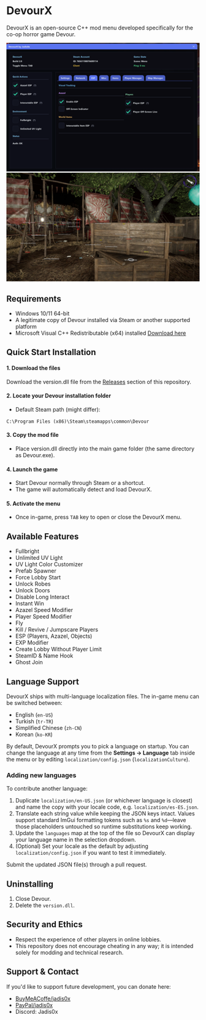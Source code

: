 # DevourX

DevourX is an open-source C++ mod menu developed specifically for the co-op horror game Devour.

![MenuShowcase](img/Screenshot.png)
![MenuShowcase](img/Screenshot2.jpg)

## Requirements
- Windows 10/11 64-bit
- A legitimate copy of Devour installed via Steam or another supported platform
- Microsoft Visual C++ Redistributable (x64) installed [Download here](https://www.techpowerup.com/download/visual-c-redistributable-runtime-package-all-in-one/)

## Quick Start Installation

#### 1. Download the files
Download the version.dll file from the [Releases](https://github.com/jadis0x/DevourX/releases) section of this repository.

#### 2. Locate your Devour installation folder
 - Default Steam path (might differ):
```
C:\Program Files (x86)\Steam\steamapps\common\Devour
```

#### 3. Copy the mod file
 - Place version.dll directly into the main game folder (the same directory as Devour.exe).

#### 4. Launch the game
 - Start Devour normally through Steam or a shortcut.
 - The game will automatically detect and load DevourX.

#### 5. Activate the menu
 - Once in-game, press `TAB` key to open or close the DevourX menu.

## Available Features
- Fullbright
- Unlimited UV Light
- UV Light Color Customizer
- Prefab Spawner
- Force Lobby Start
- Unlock Robes
- Unlock Doors
- Disable Long Interact
- Instant Win
- Azazel Speed Modifier
- Player Speed Modifier
- Fly
- Kill / Revive / Jumpscare Players
- ESP (Players, Azazel, Objects)
- EXP Modifier
- Create Lobby Without Player Limit
- SteamID & Name Hook
- Ghost Join

## Language Support
DevourX ships with multi-language localization files. The in-game menu can be switched between:

- English (`en-US`)
- Turkish (`tr-TR`)
- Simplified Chinese (`zh-CN`)
- Korean (`ko-KR`)

By default, DevourX prompts you to pick a language on startup. You can change the language at any time from the **Settings → Language** tab inside the menu or by editing `localization/config.json` (`localizationCulture`).

### Adding new languages
To contribute another language:

1. Duplicate `localization/en-US.json` (or whichever language is closest) and name the copy with your locale code, e.g. `localization/es-ES.json`.
2. Translate each string value while keeping the JSON keys intact. Values support standard ImGui formatting tokens such as `%s` and `%d`—leave those placeholders untouched so runtime substitutions keep working.
3. Update the `languages` map at the top of the file so DevourX can display your language name in the selection dropdown.
4. (Optional) Set your locale as the default by adjusting `localization/config.json` if you want to test it immediately.

Submit the updated JSON file(s) through a pull request.

## Uninstalling
1. Close Devour.
2. Delete the `version.dll`.

## Security and Ethics
- Respect the experience of other players in online lobbies.
- This repository does not encourage cheating in any way; it is intended solely for modding and technical research.

## Support & Contact
If you'd like to support future development, you can donate here:

- [BuyMeACoffe/jadis0x](https://buymeacoffee.com/jadis0x)
- [PayPal/jadis0x](https://www.paypal.com/paypalme/jadis0x)
- Discord: Jadis0x

